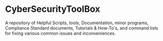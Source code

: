 # CyberSecurityToolBox
A repository of Helpful Scripts, tools, Documentation, minor programs, Compliance Standard documents, Tutorials & How-To's, and command lists for fixing various common issues and inconveniences.
